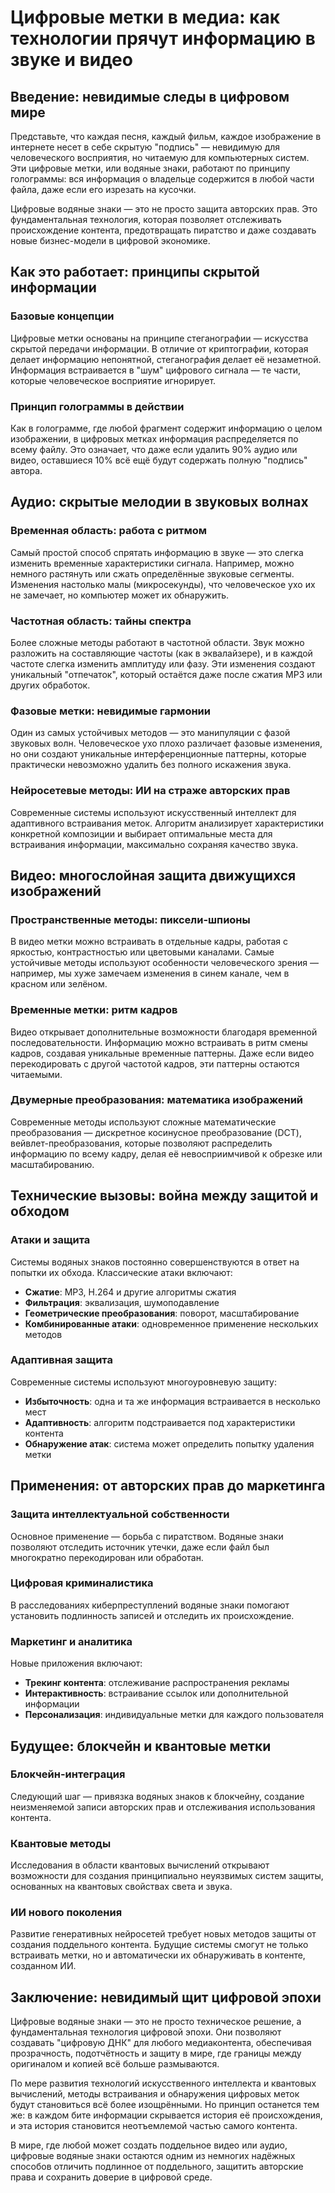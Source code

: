 # Цифровые метки в медиа: как технологии прячут информацию в звуке и видео

## Введение: невидимые следы в цифровом мире

Представьте, что каждая песня, каждый фильм, каждое изображение в интернете несет в себе скрытую "подпись" — невидимую для человеческого восприятия, но читаемую для компьютерных систем. Эти цифровые метки, или водяные знаки, работают по принципу голограммы: вся информация о владельце содержится в любой части файла, даже если его изрезать на кусочки.

Цифровые водяные знаки — это не просто защита авторских прав. Это фундаментальная технология, которая позволяет отслеживать происхождение контента, предотвращать пиратство и даже создавать новые бизнес-модели в цифровой экономике.

## Как это работает: принципы скрытой информации

### Базовые концепции

Цифровые метки основаны на принципе стеганографии — искусства скрытой передачи информации. В отличие от криптографии, которая делает информацию непонятной, стеганография делает её незаметной. Информация встраивается в "шум" цифрового сигнала — те части, которые человеческое восприятие игнорирует.

### Принцип голограммы в действии

Как в голограмме, где любой фрагмент содержит информацию о целом изображении, в цифровых метках информация распределяется по всему файлу. Это означает, что даже если удалить 90% аудио или видео, оставшиеся 10% всё ещё будут содержать полную "подпись" автора.

## Аудио: скрытые мелодии в звуковых волнах

### Временная область: работа с ритмом

Самый простой способ спрятать информацию в звуке — это слегка изменить временные характеристики сигнала. Например, можно немного растянуть или сжать определённые звуковые сегменты. Изменения настолько малы (микросекунды), что человеческое ухо их не замечает, но компьютер может их обнаружить.

### Частотная область: тайны спектра

Более сложные методы работают в частотной области. Звук можно разложить на составляющие частоты (как в эквалайзере), и в каждой частоте слегка изменить амплитуду или фазу. Эти изменения создают уникальный "отпечаток", который остаётся даже после сжатия MP3 или других обработок.

### Фазовые метки: невидимые гармонии

Один из самых устойчивых методов — это манипуляции с фазой звуковых волн. Человеческое ухо плохо различает фазовые изменения, но они создают уникальные интерференционные паттерны, которые практически невозможно удалить без полного искажения звука.

### Нейросетевые методы: ИИ на страже авторских прав

Современные системы используют искусственный интеллект для адаптивного встраивания меток. Алгоритм анализирует характеристики конкретной композиции и выбирает оптимальные места для встраивания информации, максимально сохраняя качество звука.

## Видео: многослойная защита движущихся изображений

### Пространственные методы: пиксели-шпионы

В видео метки можно встраивать в отдельные кадры, работая с яркостью, контрастностью или цветовыми каналами. Самые устойчивые методы используют особенности человеческого зрения — например, мы хуже замечаем изменения в синем канале, чем в красном или зелёном.

### Временные метки: ритм кадров

Видео открывает дополнительные возможности благодаря временной последовательности. Информацию можно встраивать в ритм смены кадров, создавая уникальные временные паттерны. Даже если видео перекодировать с другой частотой кадров, эти паттерны остаются читаемыми.

### Двумерные преобразования: математика изображений

Современные методы используют сложные математические преобразования — дискретное косинусное преобразование (DCT), вейвлет-преобразования, которые позволяют распределить информацию по всему кадру, делая её невосприимчивой к обрезке или масштабированию.

## Технические вызовы: война между защитой и обходом

### Атаки и защита

Системы водяных знаков постоянно совершенствуются в ответ на попытки их обхода. Классические атаки включают:

- **Сжатие**: MP3, H.264 и другие алгоритмы сжатия
- **Фильтрация**: эквализация, шумоподавление
- **Геометрические преобразования**: поворот, масштабирование
- **Комбинированные атаки**: одновременное применение нескольких методов

### Адаптивная защита

Современные системы используют многоуровневую защиту:
- **Избыточность**: одна и та же информация встраивается в несколько мест
- **Адаптивность**: алгоритм подстраивается под характеристики контента
- **Обнаружение атак**: система может определить попытку удаления метки

## Применения: от авторских прав до маркетинга

### Защита интеллектуальной собственности

Основное применение — борьба с пиратством. Водяные знаки позволяют отследить источник утечки, даже если файл был многократно перекодирован или обработан.

### Цифровая криминалистика

В расследованиях киберпреступлений водяные знаки помогают установить подлинность записей и отследить их происхождение.

### Маркетинг и аналитика

Новые приложения включают:
- **Трекинг контента**: отслеживание распространения рекламы
- **Интерактивность**: встраивание ссылок или дополнительной информации
- **Персонализация**: индивидуальные метки для каждого пользователя

## Будущее: блокчейн и квантовые метки

### Блокчейн-интеграция

Следующий шаг — привязка водяных знаков к блокчейну, создание неизменяемой записи авторских прав и отслеживания использования контента.

### Квантовые методы

Исследования в области квантовых вычислений открывают возможности для создания принципиально неуязвимых систем защиты, основанных на квантовых свойствах света и звука.

### ИИ нового поколения

Развитие генеративных нейросетей требует новых методов защиты от создания поддельного контента. Будущие системы смогут не только встраивать метки, но и автоматически их обнаруживать в контенте, созданном ИИ.

## Заключение: невидимый щит цифровой эпохи

Цифровые водяные знаки — это не просто техническое решение, а фундаментальная технология цифровой эпохи. Они позволяют создавать "цифровую ДНК" для любого медиаконтента, обеспечивая прозрачность, подотчётность и защиту в мире, где границы между оригиналом и копией всё больше размываются.

По мере развития технологий искусственного интеллекта и квантовых вычислений, методы встраивания и обнаружения цифровых меток будут становиться всё более изощрёнными. Но принцип останется тем же: в каждом бите информации скрывается история её происхождения, и эта история становится неотъемлемой частью самого контента.

В мире, где любой может создать поддельное видео или аудио, цифровые водяные знаки остаются одним из немногих надёжных способов отличить подлинное от поддельного, защитить авторские права и сохранить доверие в цифровой среде.
